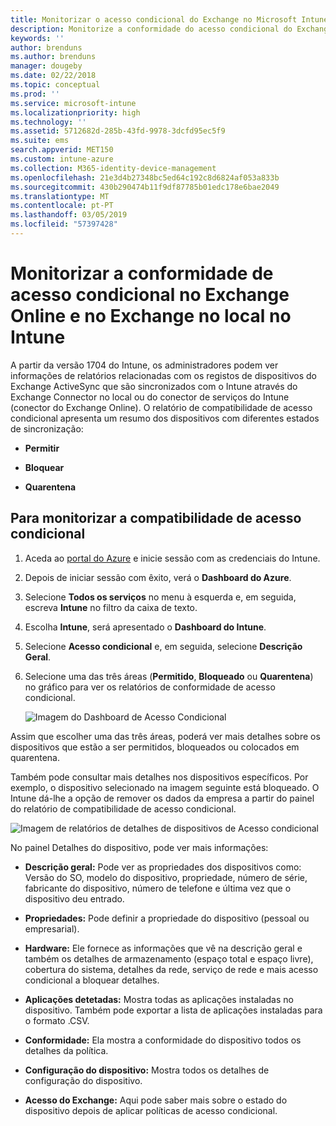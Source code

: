 ```yaml
---
title: Monitorizar o acesso condicional do Exchange no Microsoft Intune | Microsoft Intune
description: Monitorize a conformidade do acesso condicional do Exchange Online e no Exchange no local através do portal do Azure no Intune.
keywords: ''
author: brenduns
ms.author: brenduns
manager: dougeby
ms.date: 02/22/2018
ms.topic: conceptual
ms.prod: ''
ms.service: microsoft-intune
ms.localizationpriority: high
ms.technology: ''
ms.assetid: 5712682d-285b-43fd-9978-3dcfd95ec5f9
ms.suite: ems
search.appverid: MET150
ms.custom: intune-azure
ms.collection: M365-identity-device-management
ms.openlocfilehash: 21e3d4b27348bc5ed64c192c8d6824af053a833b
ms.sourcegitcommit: 430b290474b11f9df87785b01edc178e6bae2049
ms.translationtype: MT
ms.contentlocale: pt-PT
ms.lasthandoff: 03/05/2019
ms.locfileid: "57397428"
---
```

# <a name="monitor-conditional-access-compliance-for-on-premises-exchange-and-exchange-online-in-intune"></a>Monitorizar a conformidade de acesso condicional no Exchange Online e no Exchange no local no Intune

A partir da versão 1704 do Intune, os administradores podem ver informações de relatórios relacionadas com os registos de dispositivos do Exchange ActiveSync que são sincronizados com o Intune através do Exchange Connector no local ou do conector de serviços do Intune (conector do Exchange Online). O relatório de compatibilidade de acesso condicional apresenta um resumo dos dispositivos com diferentes estados de sincronização:

-   **Permitir**

-   **Bloquear**

-   **Quarentena**

## <a name="to-monitor-conditional-access-compliance"></a>Para monitorizar a compatibilidade de acesso condicional

1.  Aceda ao [portal do Azure](https://portal.azure.com/) e inicie sessão com as credenciais do Intune.

2.  Depois de iniciar sessão com êxito, verá o **Dashboard do Azure**.

3.  Selecione **Todos os serviços** no menu à esquerda e, em seguida, escreva **Intune** no filtro da caixa de texto.

4.  Escolha **Intune**, será apresentado o **Dashboard do Intune**.

5.  Selecione **Acesso condicional** e, em seguida, selecione **Descrição Geral**.

6.  Selecione uma das três áreas (**Permitido**, **Bloqueado** ou **Quarentena**) no gráfico para ver os relatórios de conformidade de acesso condicional.

    ![Imagem do Dashboard de Acesso Condicional](./media/CA-reporting-intune-1.png)

Assim que escolher uma das três áreas, poderá ver mais detalhes sobre os dispositivos que estão a ser permitidos, bloqueados ou colocados em quarentena.

Também pode consultar mais detalhes nos dispositivos específicos. Por exemplo, o dispositivo selecionado na imagem seguinte está bloqueado. O Intune dá-lhe a opção de remover os dados da empresa a partir do painel do relatório de compatibilidade de acesso condicional.

![Imagem de relatórios de detalhes de dispositivos de Acesso condicional](./media/CA-reporting-intune-3.png)

No painel Detalhes do dispositivo, pode ver mais informações:

-   **Descrição geral:** Pode ver as propriedades dos dispositivos como: Versão do SO, modelo do dispositivo, propriedade, número de série, fabricante do dispositivo, número de telefone e última vez que o dispositivo deu entrado.

-   **Propriedades:** Pode definir a propriedade do dispositivo (pessoal ou empresarial).

-   **Hardware:** Ele fornece as informações que vê na descrição geral e também os detalhes de armazenamento (espaço total e espaço livre), cobertura do sistema, detalhes da rede, serviço de rede e mais acesso condicional a bloquear detalhes.

-   **Aplicações detetadas:** Mostra todas as aplicações instaladas no dispositivo. Também pode exportar a lista de aplicações instaladas para o formato .CSV.

-   **Conformidade:** Ela mostra a conformidade do dispositivo todos os detalhes da política.

-   **Configuração do dispositivo:** Mostra todos os detalhes de configuração do dispositivo.

-   **Acesso do Exchange:** Aqui pode saber mais sobre o estado do dispositivo depois de aplicar políticas de acesso condicional.
